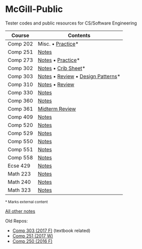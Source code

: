 # McGill-Public
Tester codes and public resources for CS/Software Engineering

| Course | Contents |
|---|---|
| Comp 202 | Misc. &bull; [Practice](https://www.allanwang.ca/notes/mcgill/comp202/)* |
| Comp 251 | [Notes](Comp-251/notes.md) |
| Comp 273 | [Notes](Comp-273/notes.md) &bull; [Practice](https://www.allanwang.ca/notes/mcgill/comp273/practice/)* |
| Comp 302 | [Notes](Comp-302/notes.md) &bull; [Crib Sheet](Comp-302/final/final.pdf)* |
| Comp 303 | [Notes](Comp-303/notes.md) &bull; [Review](Comp-303/final.md) &bull; [Design Patterns](https://github.com/AllanWang/Design-Patterns/blob/master/java.md)* |
| Comp 310 | [Notes](Comp-310/notes.md) &bull; [Review](Comp-310/final.md) |
| Comp 330 | [Notes](Comp-330/notes.md) |
| Comp 360 | [Notes](Comp-360/notes.md) |
| Comp 361 | [Midterm Review](Comp-361/midterm.md) |
| Comp 409 | [Notes](Comp-409/notes.md) |
| Comp 520 | [Notes](Comp-520/notes.md) |
| Comp 529 | [Notes](Comp-529/notes.md) |
| Comp 550 | [Notes](Comp-550/notes.md) |
| Comp 551 | [Notes](Comp-551/notes.pdf) |
| Comp 558 | [Notes](Comp-558/notes.md) |
| Ecse 429 | [Notes](Ecse-429/notes.md) |
| Math 223 | [Notes](Math-223/notes.pdf) |
| Math 240 | [Notes](Math-240/notes.pdf) |
| Math 323 | [Notes](Math-323/final.pdf) |

<sub>* Marks external content</sub>

[All other notes](https://www.allanwang.ca/notes/mcgill/)

Old Repos:

* [Comp 303 (2017 F)](https://github.com/AllanWang/Comp-303) (textbook related)
* [Comp 251 (2017 W)](https://github.com/AllanWang/Comp251)
* [Comp 250 (2016 F)](https://github.com/AllanWang/Comp250)

